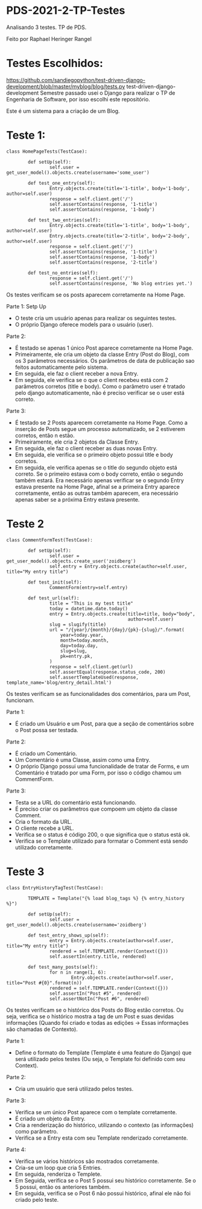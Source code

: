 # PDS-2021-2-TP-Testes
Analisando 3 testes. TP de PDS. 

Feito por Raphael Heringer Rangel

# Testes Escolhidos:
https://github.com/sandiegopython/test-driven-django-development/blob/master/myblog/blog/tests.py
test-driven-django-development
Semestre passado usei o Django para realizar o TP de Engenharia de Software, por isso escolhi este repositório.

Este é um sistema para a criação de um Blog.

# Teste 1:
```
class HomePageTests(TestCase):

        def setUp(self):
                self.user = get_user_model().objects.create(username='some_user')

        def test_one_entry(self):
                Entry.objects.create(title='1-title', body='1-body', author=self.user)
                response = self.client.get('/')
                self.assertContains(response, '1-title')
                self.assertContains(response, '1-body')
                
        def test_two_entries(self):
                Entry.objects.create(title='1-title', body='1-body', author=self.user)
                Entry.objects.create(title='2-title', body='2-body', author=self.user)
                response = self.client.get('/')
                self.assertContains(response, '1-title')
                self.assertContains(response, '1-body')
                self.assertContains(response, '2-title')

        def test_no_entries(self):
                response = self.client.get('/')
                self.assertContains(response, 'No blog entries yet.')
```
Os testes verificam se os posts aparecem corretamente na Home Page.

Parte 1: Setp Up
- O teste cria um usuário apenas para realizar os seguintes testes.
- O próprio Django oferece models para o usuário (user).

Parte 2: 
- É testado se apenas 1 único Post aparece corretamente na Home Page.
- Primeiramente, ele cria um objeto da classe Entry (Post do Blog), com os 3 parâmetros necessários. Os parâmetros de data de publicação sao feitos automaticamente pelo sistema.
- Em seguida, ele faz o client receber a nova Entry.
- Em seguida, ele verifica se o que o client recebeu está com 2 parâmetros corretos (title e body). Como o parâmetro user é tratado pelo django automaticamente, não é preciso verificar se o user está correto.

Parte 3: 
- É testado se 2 Posts aparecem corretamente na Home Page. Como a inserção de Posts segue um processo automatizado, se 2 estiverem corretos, então n estão.
- Primeiramente, ele cria 2 objetos da Classe Entry.
- Em seguida, ele faz o client receber as duas novas Entry.
- Em seguida, ele verifica se o primeiro objeto possui title e body corretos.
- Em seguida, ele verifica apenas se o title do segundo objeto está correto. Se o primeiro estava com o body correto, então o segundo também estará. Era necessário apenas verificar se o segundo Entry estava presente na Home Page, afinal se a primeira Entry aparece corretamente, então as outras também aparecem, era necessário apenas saber se a próxima Entry estava presente.

# Teste 2

``` 
class CommentFormTest(TestCase):

        def setUp(self):
                self.user = get_user_model().objects.create_user('zoidberg')
                self.entry = Entry.objects.create(author=self.user, title="My entry title")
                
        def test_init(self):
                CommentForm(entry=self.entry)

        def test_url(self):
                title = "This is my test title"
                today = datetime.date.today()
                entry = Entry.objects.create(title=title, body="body",
                                             author=self.user)
                slug = slugify(title)
                url = "/{year}/{month}/{day}/{pk}-{slug}/".format(
                    year=today.year,
                    month=today.month,
                    day=today.day,
                    slug=slug,
                    pk=entry.pk,
                )
                response = self.client.get(url)
                self.assertEqual(response.status_code, 200)
                self.assertTemplateUsed(response, template_name='blog/entry_detail.html') 
```
Os testes verificam se as funcionalidades dos comentários, para um Post, funcionam.

Parte 1:
- É criado um Usuário e um Post, para que a seção de comentários sobre o Post possa ser testada.

Parte 2:
- É criado um Comentário.
- Um Comentário é uma Classe, assim como uma Entry.
- O próprio Django possui uma funcionalidade de tratar de Forms, e um Comentário é tratado por uma Form, por isso o código chamou um CommentForm.

Parte 3:
- Testa se a URL do comentário está funcionando.
- É preciso criar os parâmetros que compoem um objeto da classe Comment.
- Cria o formato da URL.
- O cliente recebe a URL.
- Verifica se o status é código 200, o que significa que o status está ok.
- Verifica se o Template utilizado para formatar o Comment está sendo utilizado corretamente.

# Teste 3
```
class EntryHistoryTagTest(TestCase):

        TEMPLATE = Template("{% load blog_tags %} {% entry_history %}")

        def setUp(self):
                self.user = get_user_model().objects.create(username='zoidberg')

        def test_entry_shows_up(self):
                entry = Entry.objects.create(author=self.user, title="My entry title")
                rendered = self.TEMPLATE.render(Context({}))
                self.assertIn(entry.title, rendered)
                
        def test_many_posts(self):
                for n in range(1, 6):
                        Entry.objects.create(author=self.user, title="Post #{0}".format(n))
                rendered = self.TEMPLATE.render(Context({}))
                self.assertIn("Post #5", rendered)
                self.assertNotIn("Post #6", rendered)       
```

Os testes verificam se o histórico dos Posts do Blog estão corretos. Ou seja, verifica se o histórico mostra a tag de um Post e suas devidas informações (Quando foi criado e todas as edições -> Essas informações são chamadas de Contexto).

Parte 1:
- Define o formato do Template (Template é uma feature do Django) que será utilizado pelos testes (Ou seja, o Template foi definido com seu Context).

Parte 2:
- Cria um usuário que será utilizado pelos testes.

Parte 3:
- Verifica se um único Post aparece com o template corretamente.
- É criado um objeto da Entry.
- Cria a renderização do histórico, utilizando o contexto (as informações) como parâmetro.
- Verifica se a Entry esta com seu Template renderizado corretamente.

Parte 4:
- Verifica se vários históricos são mostrados corretamente.
- Cria-se um loop que cria 5 Entries.
- Em seguida, renderiza o Templete.
- Em Seguida, verifica se o Post 5 possui seu histórico corretamente. Se o 5 possui, então os anteriores também.
- Em seguida, verifica se o Post 6 não possui histórico, afinal ele não foi criado pelo teste.
